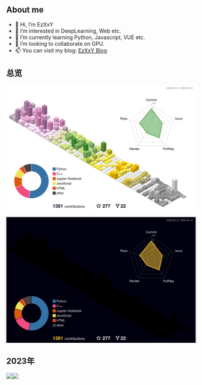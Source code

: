 ## About me
- 👋 Hi, I’m EzXxY
- 👀 I’m interested in DeepLearning, Web etc.
- 🌱 I’m currently learning Python, Javascript, VUE etc.
- 💞️ I’m looking to collaborate on GPU.
- 📫 You can visit my blog: [EzXxY Blog](https://blog.ezxxy.work)

## 总览

![GitHub Light](./profile-3d-contrib/profile-season-animate.svg#gh-light-mode-only)

![GitHub Dark](./profile-3d-contrib/profile-night-rainbow.svg#gh-dark-mode-only)

## 2023年

<img align="" height="137px" src="https://github-readme-stats.vercel.app/api?username=EzXxY&hide_title=true&hide_border=true&show_icons=true&include_all_commits=true&line_height=21&bg_color=0,EC6C6C,FFD479,FFFC79,73FA79&theme=graywhite&locale=cn" /><img align="" height="137px" src="https://github-readme-stats.vercel.app/api/top-langs/?username=EzXxY&hide_title=true&hide_border=true&layout=compact&bg_color=0,73FA79,73FDFF,D783FF&theme=graywhite&locale=cn" />

